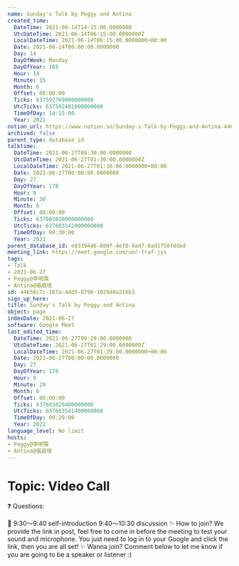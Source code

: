 ```yaml
---
name: Sunday's Talk by Peggy and Antina
created_time:
  DateTime: 2021-06-14T14:15:00.0000000
  UtcDateTime: 2021-06-14T06:15:00.0000000Z
  LocalDateTime: 2021-06-14T06:15:00.0000000+00:00
  Date: 2021-06-14T00:00:00.0000000
  Day: 14
  DayOfWeek: Monday
  DayOfYear: 165
  Hour: 14
  Minute: 15
  Month: 6
  Offset: 08:00:00
  Ticks: 637592769000000000
  UtcTicks: 637592481000000000
  TimeOfDay: 14:15:00
  Year: 2021
notion_url: https://www.notion.so/Sunday-s-Talk-by-Peggy-and-Antina-44658c7c16fa4dd58796102940e216b3
archived: false
parent_type: database_id
talktime:
  DateTime: 2021-06-27T09:30:00.0000000
  UtcDateTime: 2021-06-27T01:30:00.0000000Z
  LocalDateTime: 2021-06-27T01:30:00.0000000+00:00
  Date: 2021-06-27T00:00:00.0000000
  Day: 27
  DayOfYear: 178
  Hour: 9
  Minute: 30
  Month: 6
  Offset: 08:00:00
  Ticks: 637603830000000000
  UtcTicks: 637603542000000000
  TimeOfDay: 09:30:00
  Year: 2021
parent_database_id: e9339446-880f-4ef0-8ad7-8ad1f507dded
meeting_link: https://meet.google.com/uor-traf-jys
tags:
- Talk
- 2021-06-27
- Peggy@李明霈
- Antina@張庭瑄
id: 44658c7c-16fa-4dd5-8796-102940e216b3
sign_up_here: 
title: Sunday's Talk by Peggy and Antina
object: page
indexDate: 2021-06-27
software: Google Meet
last_edited_time:
  DateTime: 2021-06-27T09:29:00.0000000
  UtcDateTime: 2021-06-27T01:29:00.0000000Z
  LocalDateTime: 2021-06-27T01:29:00.0000000+00:00
  Date: 2021-06-27T00:00:00.0000000
  Day: 27
  DayOfYear: 178
  Hour: 9
  Minute: 29
  Month: 6
  Offset: 08:00:00
  Ticks: 637603829400000000
  UtcTicks: 637603541400000000
  TimeOfDay: 09:29:00
  Year: 2021
language_level: No limit
hosts:
- Peggy@李明霈
- Antina@張庭瑄
---
```


# Topic: Video Call  
❓
Questions:
   
   
   
   
   
📅
9:30～9:40 self-introduction
9:40～10:30 discussion
✨
How to join?
We provide the link in post, feel free to come in before the meeting to test your sound and microphone. You just need to log in to your Google and click the link, then you are all set!
✨
Wanna join?
Comment below to let me know if you are going to be a speaker or listener :)

